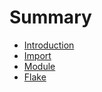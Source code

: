 # Summary

- [Introduction](./introduction.md)
- [Import](./import.md)
- [Module](./module.md)
- [Flake](./flake.md)
